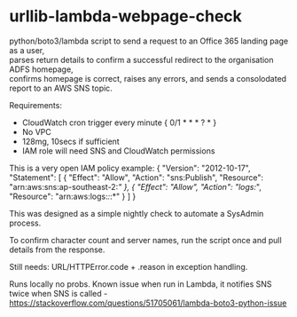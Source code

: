 # urllib-lambda-webpage-check
python/boto3/lambda script to send a request to an Office 365 landing page as a user, \
parses return details to confirm a successful redirect to the organisation ADFS homepage, \
confirms homepage is correct, raises any errors, and sends a consolodated report to an AWS SNS topic.

Requirements:
- CloudWatch cron trigger every minute { 0/1 * * * ? * }
- No VPC
- 128mg, 10secs if sufficient
- IAM role will need SNS and CloudWatch permissions

This is a very open IAM policy example:
{
    "Version": "2012-10-17",
    "Statement": [
        {
            "Effect": "Allow",
            "Action": "sns:Publish",
            "Resource": "arn:aws:sns:ap-southeast-2:*"
        },
        {
            "Effect": "Allow",
            "Action": "logs:*",
            "Resource": "arn:aws:logs:*:*:*"
        }
    ]
} 

This was designed as a simple nightly check to automate a SysAdmin process.

To confirm character count and server names, run the script once and pull details from the response.

Still needs: URL/HTTPError.code + .reason in exception handling.

Runs locally no probs. Known issue when run in Lambda, it notifies SNS twice when SNS is called - https://stackoverflow.com/questions/51705061/lambda-boto3-python-issue
